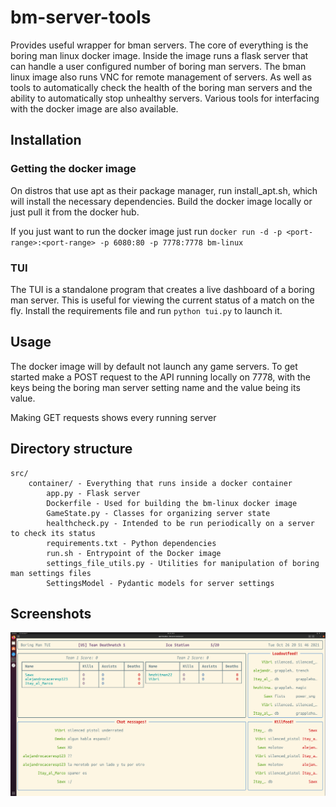# bm-server-tools
Provides useful wrapper for bman servers. The core of everything is the boring man linux docker image. Inside the image runs a flask server that can handle a user configured number of boring man servers. The bman linux image also runs VNC for remote management of servers. As well as tools to automatically check the health of the boring man servers and the ability to automatically stop unhealthy servers. Various tools for interfacing with the docker image are also available. 

## Installation
### Getting the docker image

On distros that use apt as their package manager, run install_apt.sh, which will install the necessary dependencies. Build the docker image locally or just pull it from the docker hub.

If you just want to run the docker image just run `docker run -d -p <port-range>:<port-range> -p 6080:80 -p 7778:7778 bm-linux`


### TUI 

The TUI is a standalone program that creates a live dashboard of a boring man server. This is useful for viewing the current status of a match on the fly. Install the requirements file and run `python tui.py` to launch it.

## Usage 

The docker image will by default not launch any game servers. To get started make a POST request to the API running locally on 7778, with the keys being the boring man server setting name and the value being its value.

Making GET requests shows every running server
 
## Directory structure

```
src/
    container/ - Everything that runs inside a docker container
        app.py - Flask server
        Dockerfile - Used for building the bm-linux docker image
        GameState.py - Classes for organizing server state
        healthcheck.py - Intended to be run periodically on a server to check its status
        requirements.txt - Python dependencies
        run.sh - Entrypoint of the Docker image
        settings_file_utils.py - Utilities for manipulation of boring man settings files
        SettingsModel - Pydantic models for server settings
``` 

## Screenshots

![TUI screenshot](screenshots/tui.png?raw=true "Boring Man TUI")